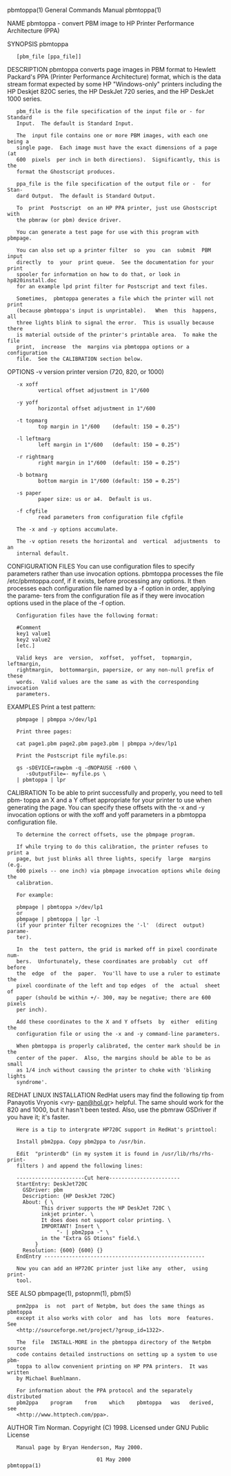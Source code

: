 pbmtoppa(1)                General Commands Manual                pbmtoppa(1)

NAME
       pbmtoppa  -  convert  PBM image to HP Printer Performance Architecture
       (PPA)

SYNOPSIS
       pbmtoppa

       [pbm_file [ppa_file]]

DESCRIPTION
       pbmtoppa converts page images in PBM format to Hewlett  Packard's  PPA
       (Printer  Performance  Architecture)  format, which is the data stream
       format expected by some HP "Windows-only" printers  including  the  HP
       Deskjet  820C  series,  the  HP DeskJet 720 series, and the HP DeskJet
       1000 series.

       pbm_file is the file specification of the input file or - for Standard
       Input.  The default is Standard Input.

       The  input file contains one or more PBM images, with each one being a
       single page.  Each image must have the exact dimensions of a page  (at
       600  pixels  per inch in both directions).  Significantly, this is the
       format the Ghostscript produces.

       ppa_file is the file specification of the output file or -  for  Stan‐
       dard Output.  The default is Standard Output.

       To  print  Postscript  on an HP PPA printer, just use Ghostscript with
       the pbmraw (or pbm) device driver.

       You can generate a test page for use with this program with pbmpage.

       You can also set up a printer filter  so  you  can  submit  PBM  input
       directly  to  your  print queue.  See the documentation for your print
       spooler for information on how to do that, or look in hp820install.doc
       for an example lpd print filter for Postscript and text files.

       Sometimes,  pbmtoppa generates a file which the printer will not print
       (because pbmtoppa's input is unprintable).   When  this  happens,  all
       three lights blink to signal the error.  This is usually because there
       is material outside of the printer's printable area.  To make the file
       print,  increase  the  margins via pbmtoppa options or a configuration
       file.  See the CALIBRATION section below.

OPTIONS
       -v version
              printer version (720, 820, or 1000)

       -x xoff
              vertical offset adjustment in 1"/600

       -y yoff
              horizontal offset adjustment in 1"/600

       -t topmarg
              top margin in 1"/600    (default: 150 = 0.25")

       -l leftmarg
              left margin in 1"/600   (default: 150 = 0.25")

       -r rightmarg
              right margin in 1"/600  (default: 150 = 0.25")

       -b botmarg
              bottom margin in 1"/600 (default: 150 = 0.25")

       -s paper
              paper size: us or a4.  Default is us.

       -f cfgfile
              read parameters from configuration file cfgfile

       The -x and -y options accumulate.

       The -v option resets the horizontal and  vertical  adjustments  to  an
       internal default.

CONFIGURATION FILES
       You  can use configuration files to specify parameters rather than use
       invocation options.  pbmtoppa processes the  file  /etc/pbmtoppa.conf,
       if  it  exists, before processing any options.  It then processes each
       configuration file named by a -f option in order, applying the parame‐
       ters  from  the  configuration file as if they were invocation options
       used in the place of the -f option.

       Configuration files have the following format:

       #Comment
       key1 value1
       key2 value2
       [etc.]

       Valid keys  are  version,  xoffset,  yoffset,  topmargin,  leftmargin,
       rightmargin,  bottommargin, papersize, or any non-null prefix of these
       words.  Valid values are the same as with the corresponding invocation
       parameters.

EXAMPLES
       Print a test pattern:

       pbmpage | pbmppa >/dev/lp1

       Print three pages:

       cat page1.pbm page2.pbm page3.pbm | pbmppa >/dev/lp1

       Print the Postscript file myfile.ps:

       gs -sDEVICE=rawpbm -q -dNOPAUSE -r600 \
          -sOutputFile=- myfile.ps \
       | pbmtoppa | lpr

CALIBRATION
       To  be  able to print successfully and properly, you need to tell pbm‐
       toppa an X and a Y offset appropriate for your  printer  to  use  when
       generating the page.  You can specify these offsets with the -x and -y
       invocation options or with the xoff and yoff parameters in a  pbmtoppa
       configuration file.

       To determine the correct offsets, use the pbmpage program.

       If while trying to do this calibration, the printer refuses to print a
       page, but just blinks all three lights, specify  large  margins  (e.g.
       600 pixels -- one inch) via pbmpage invocation options while doing the
       calibration.

       For example:

       pbmpage | pbmtoppa >/dev/lp1
       or
       pbmpage | pbmtoppa | lpr -l
       (if your printer filter recognizes the '-l'  (direct  output)  parame‐
       ter).

       In  the  test pattern, the grid is marked off in pixel coordinate num‐
       bers.  Unfortunately, these coordinates are probably  cut  off  before
       the  edge  of  the  paper.  You'll have to use a ruler to estimate the
       pixel coordinate of the left and top edges  of  the  actual  sheet  of
       paper (should be within +/- 300, may be negative; there are 600 pixels
       per inch).

       Add these coordinates to the X and Y offsets  by  either  editing  the
       configuration file or using the -x and -y command-line parameters.

       When pbmtoppa is properly calibrated, the center mark should be in the
       center of the paper.  Also, the margins should be able to be as  small
       as 1/4 inch without causing the printer to choke with 'blinking lights
       syndrome'.

REDHAT LINUX INSTALLATION
       RedHat users may find the following tip from Panayotis  Vryonis  <vry‐
       pan@hol.gr>  helpful.   The same should work for the 820 and 1000, but
       it hasn't been tested.  Also, use the pbmraw GSDriver if you have  it;
       it's faster.

       Here is a tip to intergrate HP720C support in RedHat's printtool:

       Install pbm2ppa. Copy pbm2ppa to /usr/bin.

       Edit  "printerdb" (in my system it is found in /usr/lib/rhs/rhs-print‐
       filters ) and append the following lines:

       ----------------------Cut here-----------------------
       StartEntry: DeskJet720C
         GSDriver: pbm
         Description: {HP DeskJet 720C}
         About: { \
               This driver supports the HP DeskJet 720C \
               inkjet printer. \
               It does does not support color printing. \
               IMPORTANT! Insert \
                    "- | pbm2ppa -" \
               in the "Extra GS Otions" field.\
             }
         Resolution: {600} {600} {}
       EndEntry ----------------------------------------------------

       Now you can add an HP720C printer just like any  other,  using  print‐
       tool.

SEE ALSO
       pbmpage(1), pstopnm(1), pbm(5)

       pnm2ppa  is  not  part of Netpbm, but does the same things as pbmtoppa
       except it also works with color  and  has  lots  more  features.   See
       <http://sourceforge.net/project/?group_id=1322>.

       The  file  INSTALL-MORE in the pbmtoppa directory of the Netpbm source
       code contains detailed instructions on setting up a system to use pbm‐
       toppa to allow convenient printing on HP PPA printers.  It was written
       by Michael Buehlmann.

       For information about the PPA protocol and the separately  distributed
       pbm2ppa    program    from    which    pbmtoppa   was   derived,   see
       <http://www.httptech.com/ppa>.

AUTHOR
       Tim Norman.  Copyright (C) 1998.  Licensed under GNU Public License

       Manual page by Bryan Henderson, May 2000.

                                 01 May 2000                      pbmtoppa(1)
